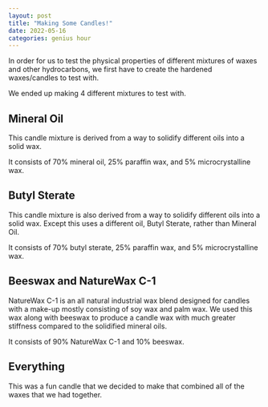 ```yaml
---
layout: post
title: "Making Some Candles!"
date: 2022-05-16
categories: genius hour
---
```


In order for us to test the physical properties of different mixtures of waxes and other hydrocarbons, we first have to create the hardened waxes/candles to test with.

We ended up making 4 different mixtures to test with.

## Mineral Oil

This candle mixture is derived from a way to solidify different oils into a solid wax.

It consists of 70% mineral oil, 25% paraffin wax, and 5% microcrystalline wax.

## Butyl Sterate

This candle mixture is also derived from a way to solidify different oils into a solid wax. Except this uses a different oil, Butyl Sterate, rather than Mineral Oil.

It consists of 70% butyl sterate, 25% paraffin wax, and 5% microcrystalline wax.

## Beeswax and NatureWax C-1

NatureWax C-1 is an all natural industrial wax blend designed for candles with a make-up mostly consisting of soy wax and palm wax. We used this wax along with beeswax to produce a candle wax with much greater stiffness compared to the solidified mineral oils.

It consists of 90% NatureWax C-1 and 10% beeswax.

## Everything

This was a fun candle that we decided to make that combined all of the waxes that we had together.
